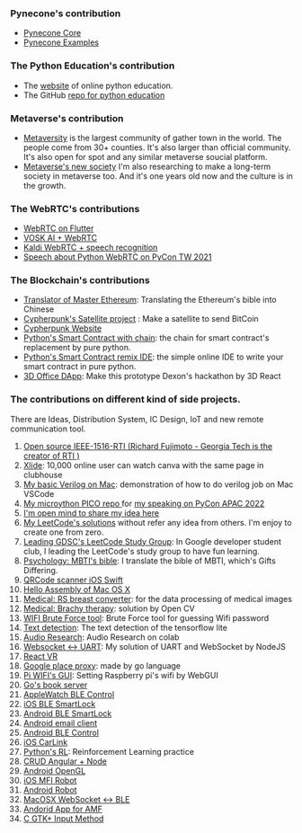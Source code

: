### Pynecone's contribution 
- [Pynecone Core](https://github.com/pynecone-io/pynecone)  
- [Pynecone Examples](https://github.com/pynecone-io/pynecone-examples)  

### The Python Education's contribution
- The [website](https://files.covidicq.net/python/) of online python education.
- The GitHub [repo for python education](https://github.com/milochen0418/milo-education-python)

### Metaverse's contribution
- [Metaversity](https://www.facebook.com/groups/metaversity) is the largest community of gather town in the world. The people come from 30+ counties. It's also larger than official community. It's also open for spot and any similar metaverse soucial platform. 
- [Metaverse's new society]() I'm also researching to make a long-term society in metaverse too. And it's one years old now and the culture is in the growth.

### The WebRTC's contributions
- [WebRTC on Flutter](https://github.com/flutter-webrtc/flutter-webrtc-demo)
- [VOSK AI + WebRTC](https://github.com/alphacep/vosk-server)
- [Kaldi WebRTC + speech recognition](https://github.com/danijel3/KaldiWebrtcServer)
- [Speech about Python WebRTC on PyCon TW 2021](https://www.youtube.com/watch?v=VBWCIgfSHoo)

### The Blockchain's contributions 
- [Translator of Master Ethereum](https://github.com/cypherpunks-core/ethereumbook_zh): Translating the Ethereum's bible into Chinese
- [Cypherpunk's Satellite project](https://github.com/cypherpunks-core/Satellite-project) : Make a satellite to send BitCoin
- [Cypherpunk Website](https://github.com/cypherpunks-core/cypherpunks-core.github.io)
- [Python's Smart Contract with chain](https://github.com/milochen0418/linux-blockchain): the chain for smart contract's replacement by pure python.
- [Python's Smart Contract remix IDE](https://github.com/milochen0418/python-remix-ide): the simple online IDE to write your smart contract in pure python.
- [3D Office DApp](https://github.com/milochen0418/Office-2019): Make this prototype Dexon's hackathon by 3D React

### The contributions on different kind of side projects. 
There are Ideas, Distribution System, IC Design, IoT and new remote communication tool. 
01. [Open source IEEE-1516-RTI (Richard Fujimoto - Georgia Tech is the creator of RTI )](https://github.com/milochen0418/ieee-1516-rti)
02. [Xlide](https://github.com/milochen0418/xlide): 10,000 online user can watch canva with the same page in clubhouse 
03. [My basic Verilog on Mac](https://github.com/milochen0418/hello-verilog): demonstration of how to do verilog job on Mac VSCode
04. [My microython PICO repo ](https://github.com/milochen0418/pico_io_test) for [my speaking on PyCon APAC 2022](https://www.youtube.com/watch?v=e7WSVXg-YAY)
05. [I'm open mind to share my idea here](https://github.com/milochen0418/open-idea-pool)
06. [My LeetCode's solutions](https://github.com/milochen0418/leetcode)  without refer any idea from others. I'm enjoy to create one from zero. 
07. [Leading GDSC's LeetCode Study Group](https://gdsc.tkuaiic.com/): In Google developer student club, I leading the LeetCode's study group to have fun learning.
08. [Psychology: MBTI's bible](https://github.com/milochen0418/gifts-differing): I translate the bible of MBTI, which's Gifts Differing. 
09. [QRCode scanner iOS Swift](https://github.com/milochen0418/swift5-qrcode-scanner)
10. [Hello Assembly of Mac OS X](https://github.com/milochen0418/mac-os-x-nasm-practice/)
11. [Medical: RS breast converter](https://github.com/milochen0418/ai-rs-breast-converter):  for the data processing of medical images
12. [Medical: Brachy therapy](https://github.com/milochen0418/varian-showcase-01-brachy-therapy):  solution by Open CV
13. [WIFI Brute Force tool](https://github.com/milochen0418/WIFI-Brute-Force): Brute Force tool for guessing Wifi password
14. [Text detection](https://github.com/tulasiram58827/craft_tflite): The text detection of the tensorflow lite
15. [Audio Research](https://github.com/milochen0418/audio-research): Audio Research on colab
16. [Websocket <-> UART](https://github.com/milochen0418/nodejs-websocket-to-serialport): My solution of UART and WebSocket by NodeJS
17. [React VR](https://github.com/milochen0418/react-vr-image)
18. [Google place proxy](https://github.com/milochen0418/google-place-proxy): made by go language
19. [Pi WIFI's GUI](https://github.com/milochen0418/pi-wifi-conf-webgui): Setting Raspberry pi's wifi by WebGUI
20. [Go's book server](https://github.com/milochen0418/golang-books-server)
21. [AppleWatch BLE Control](https://github.com/milochen0418/AppleWatch-BLE-Control-App)
22. [iOS BLE SmartLock](https://github.com/milochen0418/iOS-BLE-SmartLock-App)
23. [Android BLE SmartLock](https://github.com/milochen0418/iOS-BLE-SmartLock-App)
24. [Android email client](https://github.com/milochen0418/android-email-client-app)
25. [Android BLE Control](https://github.com/milochen0418/android-BLE-Control-App)
26. [iOS CarLink](https://github.com/milochen0418/iOS-CarLink-Touch-System/)
27. [Python's RL](https://github.com/milochen0418/python-reinforcement-learning): Reinforcement Learning practice
28. [CRUD Angular + Node](https://github.com/milochen0418/fullstack-CRUD-AngularJS-NodeJS-MongoDB)
29. [Android OpenGL](https://github.com/milochen0418/android-OpenGL-Drawing)
30. [iOS MFI Robot](https://github.com/milochen0418/iOS-MFi-Robot)
31. [Android Robot](https://github.com/milochen0418/android-robot)
32. [MacOSX WebSocket <-> BLE](https://github.com/milochen0418/MacOSX-WebSocket-BLE-Adapter)
33. [Andorid App for AMF](https://github.com/milochen0418/android-AMF2014-app)
34. [C GTK+ Input Method](https://github.com/milochen0418/linux-input-method)
